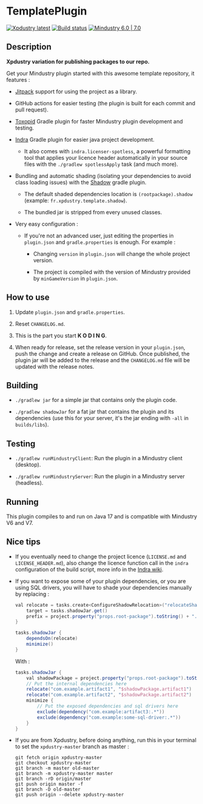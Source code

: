# TemplatePlugin

[![Xpdustry latest](https://repo.xpdustry.fr/api/badge/latest/snapshots/fr/xpdustry/template-plugin?color=00FFFF&name=TemplatePlugin&prefix=v)](https://github.com/Xpdustry/TemplatePlugin/releases)
[![Build status](https://github.com/Xpdustry/TemplatePlugin/actions/workflows/build.yml/badge.svg?branch=master&event=push)](https://github.com/Xpdustry/TemplatePlugin/actions/workflows/build.yml)
[![Mindustry 6.0 | 7.0 ](https://img.shields.io/badge/Mindustry-6.0%20%7C%207.0-ffd37f)](https://github.com/Anuken/Mindustry/releases)

## Description

**Xpdustry variation for publishing packages to our repo.**

Get your Mindustry plugin started with this awesome template repository, it features :

- [Jitpack](https://jitpack.io/) support for using the project as a library.

- GitHub actions for easier testing (the plugin is built for each commit and pull request).

- [Toxopid](https://plugins.gradle.org/plugin/fr.xpdustry.toxopid) Gradle plugin for faster Mindustry plugin
  development and testing.

- [Indra](https://plugins.gradle.org/plugin/net.kyori.indra) Gradle plugin for easier java project development.

  - It also comes with `indra.licenser-spotless`, a powerful formatting tool that applies your
    licence header automatically in your source files with the `./gradlew spotlessApply` task (and much more).

- Bundling and automatic shading (isolating your dependencies to avoid class loading issues) with the
  [Shadow](https://imperceptiblethoughts.com/shadow/) gradle plugin.

  - The default shaded dependencies location is `(rootpackage).shadow` (example: `fr.xpdustry.template.shadow`).

  - The bundled jar is stripped from every unused classes.

- Very easy configuration :

  - If you're not an advanced user, just editing the properties in `plugin.json` and `gradle.properties` is enough.
    For example :

    - Changing `version` in `plugin.json` will change the whole project version.

    - The project is compiled with the version of Mindustry provided by `minGameVersion` in `plugin.json`.

## How to use

1. Update `plugin.json` and  `gradle.properties`.

2. Reset `CHANGELOG.md`.

3. This is the part you start **K O D I N G**.

4. When ready for release, set the release version in your `plugin.json`, push the change and create a release on 
   GitHub. Once published, the plugin jar will be added to the release and the `CHANGELOG.md` file will be updated
   with the release notes.

## Building

- `./gradlew jar` for a simple jar that contains only the plugin code.

- `./gradlew shadowJar` for a fat jar that contains the plugin and its dependencies (use this for
  your server, it's the jar ending with `-all` in `builds/libs`).

## Testing

- `./gradlew runMindustryClient`: Run the plugin in a Mindustry client (desktop).

- `./gradlew runMindustryServer`: Run the plugin in a Mindustry server (headless).

## Running

This plugin compiles to and run on Java 17 and is compatible with Mindustry V6 and V7.

## Nice tips

- If you eventually need to change the project licence (`LICENSE.md` and `LICENSE_HEADER.md`), also change the licence
  function call in the `indra` configuration of the build script, more info in the
  [Indra wiki](https://github.com/KyoriPowered/indra/wiki/indra-publishing#indra-extension-properties-and-methods).

- If you want to expose some of your plugin dependencies, or you are using SQL drivers, you will have to shade your
  dependencies manually by replacing :
 
  ```gradle
  val relocate = tasks.create<ConfigureShadowRelocation>("relocateShadowJar") {
      target = tasks.shadowJar.get()
      prefix = project.property("props.root-package").toString() + ".shadow"
  }

  tasks.shadowJar {
      dependsOn(relocate)
      minimize()
  }
  ```

  With :

  ```gradle
  tasks.shadowJar {
      val shadowPackage = project.property("props.root-package").toString() + ".shadow"
      // Put the internal dependencies here
      relocate("com.example.artifact1", "$shadowPackage.artifact1")
      relocate("com.example.artifact2", "$shadowPackage.artifact2")
      minimize {
          // Put the exposed dependencies and sql drivers here
          exclude(dependency("com.example:artifact3:.*"))
          exclude(dependency("com.example:some-sql-driver:.*"))
      }
  }
  ```

- If you are from Xpdustry, before doing anything, run this in your terminal to set the `xpdustry-master` branch as master :

  ```batch
  git fetch origin xpdustry-master
  git checkout xpdustry-master
  git branch -m master old-master
  git branch -m xpdustry-master master
  git branch -rD origin/master
  git push origin master -f
  git branch -D old-master
  git push origin --delete xpdustry-master
  ```
